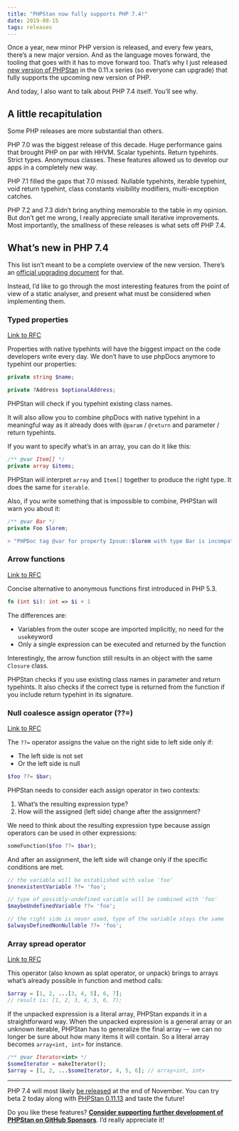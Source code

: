 ```yaml
---
title: "PHPStan now fully supports PHP 7.4!"
date: 2019-08-15
tags: releases
---
```


Once a year, new minor PHP version is released, and every few years, there’s a new major version. And as the language moves forward, the tooling that goes with it has to move forward too. That’s why I just released [new version of PHPStan](https://github.com/phpstan/phpstan/releases/tag/0.11.13) in the 0.11.x series (so everyone can upgrade) that fully supports the upcoming new version of PHP.

And today, I also want to talk about PHP 7.4 itself. You’ll see why.

## A little recapitulation

Some PHP releases are more substantial than others.

PHP 7.0 was the biggest release of this decade. Huge performance gains that brought PHP on par with HHVM. Scalar typehints. Return typehints. Strict types. Anonymous classes. These features allowed us to develop our apps in a completely new way.

PHP 7.1 filled the gaps that 7.0 missed. Nullable typehints, iterable typehint, void return typehint, class constants visibility modifiers, multi-exception catches.

PHP 7.2 and 7.3 didn’t bring anything memorable to the table in my opinion. But don’t get me wrong, I really appreciate small iterative improvements. Most importantly, the smallness of these releases is what sets off PHP 7.4.

## What’s new in PHP 7.4

This list isn’t meant to be a complete overview of the new version. There’s an [official upgrading document](https://github.com/php/php-src/blob/8a4171ac457c048e1b05b2d9fc9b74f4816272a0/UPGRADING) for that.

Instead, I’d like to go through the most interesting features from the point of view of a static analyser, and present what must be considered when implementing them.

### Typed properties

[Link to RFC](https://wiki.php.net/rfc/typed_properties_v2)

Properties with native typehints will have the biggest impact on the code developers write every day. We don’t have to use phpDocs anymore to typehint our properties:

```php
private string $name;

private ?Address $optionalAddress;
```

PHPStan will check if you typehint existing class names.

It will also allow you to combine phpDocs with native typehint in a meaningful way as it already does with `@param` / `@return` and parameter / return typehints.

If you want to specify what’s in an array, you can do it like this:

```php
/** @var Item[] */
private array $items;
```

PHPStan will interpret `array` and `Item[]` together to produce the right type. It does the same for `iterable`.

Also, if you write something that is impossible to combine, PHPStan will warn you about it:

```php
/** @var Bar */
private Foo $lorem;

> "PHPDoc tag @var for property Ipsum::$lorem with type Bar is incompatible with native type Foo."
```

### Arrow functions

[Link to RFC](https://wiki.php.net/rfc/arrow_functions_v2)

Concise alternative to anonymous functions first introduced in PHP 5.3.

```php
fn (int $i): int => $i + 1
```

The differences are:

- Variables from the outer scope are imported implicitly, no need for the `use`keyword
- Only a single expression can be executed and returned by the function

Interestingly, the arrow function still results in an object with the same `Closure` class.

PHPStan checks if you use existing class names in parameter and return typehints. It also checks if the correct type is returned from the function if you include return typehint in its signature.

### Null coalesce assign operator (??=)

[Link to RFC](https://wiki.php.net/rfc/null_coalesce_equal_operator)

The `??=` operator assigns the value on the right side to left side only if:

- The left side is not set
- Or the left side is null

```php
$foo ??= $bar;
```

PHPStan needs to consider each assign operator in two contexts:

1. What’s the resulting expression type?
1. How will the assigned (left side) change after the assignment?

We need to think about the resulting expression type because assign operators can be used in other expressions:

```php
someFunction($foo ??= $bar);
```

And after an assignment, the left side will change only if the specific conditions are met.

```php
// the variable will be established with value 'foo'
$nonexistentVariable ??= 'foo';

// type of possibly-undefined variable will be combined with 'foo'
$maybeUndefinedVariable ??= 'foo';

// the right side is never used, type of the variable stays the same
$alwaysDefinedNonNullable ??= 'foo';
```

### Array spread operator

[Link to RFC](https://wiki.php.net/rfc/spread_operator_for_array)

This operator (also known as splat operator, or unpack) brings to arrays what’s already possible in function and method calls:

```php
$array = [1, 2, ...[3, 4, 5], 6, 7];
// result is: [1, 2, 3, 4, 5, 6, 7);
```

If the unpacked expression is a literal array, PHPStan expands it in a straightforward way. When the unpacked expression is a general array or an unknown iterable, PHPStan has to generalize the final array — we can no longer be sure about how many items it will contain. So a literal array becomes `array<int, int>` for instance.

```php
/** @var Iterator<int> */
$someIterator = makeIterator();
$array = [1, 2, ...$someIterator, 4, 5, 6]; // array<int, int>
```

---

PHP 7.4 will most likely [be released](https://wiki.php.net/todo/php74) at the end of November. You can try beta 2 today along with [PHPStan 0.11.13](https://github.com/phpstan/phpstan/releases/tag/0.11.13) and taste the future!

Do you like these features? [**Consider supporting further development of PHPStan on GitHub Sponsors**](https://github.com/sponsors/ondrejmirtes/). I’d really appreciate it!
